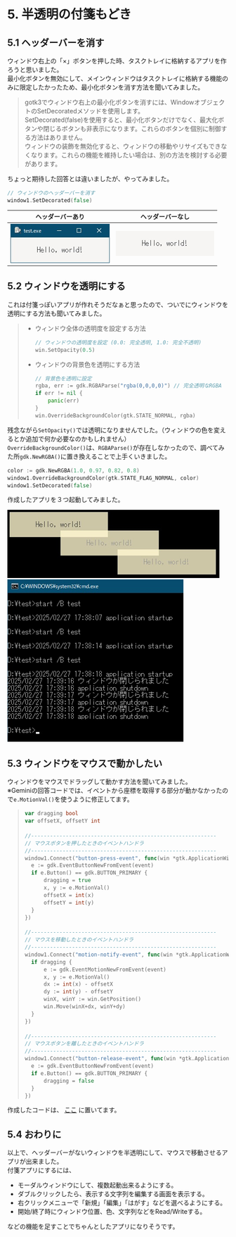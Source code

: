 # 5. 半透明の付箋もどき
## 5.1 ヘッダーバーを消す
ウィンドウ右上の「×」ボタンを押した時、タスクトレイに格納するアプリを作ろうと思いました。  
最小化ボタンを無効にして、メインウィンドウはタスクトレイに格納する機能のみに限定したかったため、最小化ボタンを消す方法を聞いてみました。  

> gotk3でウィンドウ右上の最小化ボタンを消すには、WindowオブジェクトのSetDecoratedメソッドを使用します。  
> SetDecorated(false)を使用すると、最小化ボタンだけでなく、最大化ボタンや閉じるボタンも非表示になります。これらのボタンを個別に制御する方法はありません。  
> ウィンドウの装飾を無効化すると、ウィンドウの移動やリサイズもできなくなります。これらの機能を維持したい場合は、別の方法を検討する必要があります。  

ちょっと期待した回答とは違いましたが、やってみました。  

```go
// ウィンドウのヘッダーバーを消す
window1.SetDecorated(false)
```

| ヘッダーバーあり | ヘッダーバーなし |
|---|---|
| ![](./image/window_header.jpg) | ![](./image/window_no_header.jpg) |  

## 5.2 ウィンドウを透明にする

これは付箋っぽいアプリが作れそうだなぁと思ったので、ついでにウィンドウを透明にする方法も聞いてみました。  

> - ウィンドウ全体の透明度を設定する方法
>   ```go
>   // ウィンドウの透明度を設定 (0.0: 完全透明, 1.0: 完全不透明)
>   win.SetOpacity(0.5)
>   ```
>   
> - ウィンドウの背景色を透明にする方法
>   ```go
>   // 背景色を透明に設定
>   rgba, err := gdk.RGBAParse("rgba(0,0,0,0)") // 完全透明なRGBA
>   if err != nil {
>       panic(err)
>   }
>   win.OverrideBackgroundColor(gtk.STATE_NORMAL, rgba)
>   ```

残念ながら`SetOpacity()`では透明になりませんでした。（ウィンドウの色を変えるとか追加で何か必要なのかもしれません）  
`OverrideBackgroundColor()`は、`RGBAParse()`が存在しなかったので、調べてみた所`gdk.NewRGBA()`に置き換えることで上手くいきました。  

```go
color := gdk.NewRGBA(1.0, 0.97, 0.82, 0.8)
window1.OverrideBackgroundColor(gtk.STATE_FLAG_NORMAL, color)
window1.SetDecorated(false)
```

作成したアプリを３つ起動してみました。  

![](./image/window_multi.jpg)  
![](./image/console.jpg)  

## 5.3 ウィンドウをマウスで動かしたい
ウィンドウをマウスでドラッグして動かす方法を聞いてみました。  
※Geminiの回答コードでは、イベントから座標を取得する部分が動かなかったので`e.MotionVal()`を使うように修正してます。  

> ```go
> var dragging bool
> var offsetX, offsetY int
> 
> //-----------------------------------------------------------
> // マウスボタンを押したときのイベントハンドラ
> //-----------------------------------------------------------
> window1.Connect("button-press-event", func(win *gtk.ApplicationWindow, event *gdk.Event) {
> 	e := gdk.EventButtonNewFromEvent(event)
> 	if e.Button() == gdk.BUTTON_PRIMARY {
> 		dragging = true
> 		x, y := e.MotionVal()
> 		offsetX = int(x)
> 		offsetY = int(y)
> 	}
> })
> 
> //-----------------------------------------------------------
> // マウスを移動したときのイベントハンドラ
> //-----------------------------------------------------------
> window1.Connect("motion-notify-event", func(win *gtk.ApplicationWindow, event *gdk.Event) {
> 	if dragging {
> 		e := gdk.EventMotionNewFromEvent(event)
> 		x, y := e.MotionVal()
> 		dx := int(x) - offsetX
> 		dy := int(y) - offsetY
> 		winX, winY := win.GetPosition()
> 		win.Move(winX+dx, winY+dy)
> 	}
> })
> 
> //-----------------------------------------------------------
> // マウスボタンを離したときのイベントハンドラ
> //-----------------------------------------------------------
> window1.Connect("button-release-event", func(win *gtk.ApplicationWindow, event *gdk.Event) {
> 	e := gdk.EventButtonNewFromEvent(event)
> 	if e.Button() == gdk.BUTTON_PRIMARY {
> 		dragging = false
> 	}
> })
> ```



作成したコードは、
[ここ](05_SimpleWindow_no_header.go)
に置いてます。  

## 5.4 おわりに
以上で、ヘッダーバーがないウィンドウを半透明にして、マウスで移動させるアプリが出来ました。  
付箋アプリにするには、  

- モーダルウィンドウにして、複数起動出来るようにする。  
- ダブルクリックしたら、表示する文字列を編集する画面を表示する。  
- 右クリックメニューで「新規」「編集」「はがす」などを選べるようにする。
- 開始/終了時にウィンドウ位置、色、文字列などをRead/Writeする。  

などの機能を足すことでちゃんとしたアプリになりそうです。  

